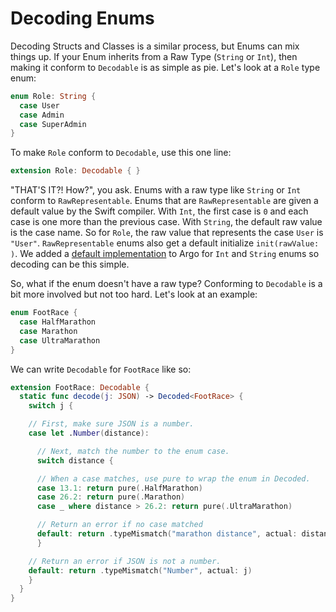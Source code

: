 # Decoding Enums

Decoding Structs and Classes is a similar process, but Enums can mix things up.
If your Enum inherits from a Raw Type (`String` or `Int`), then making it
conform to `Decodable` is as simple as pie. Let's look at a `Role` type enum:

```swift
enum Role: String {
  case User 
  case Admin
  case SuperAdmin
}
```

To make `Role` conform to `Decodable`, use this one line:

```swift
extension Role: Decodable { }
```

"THAT'S IT?! How?", you ask. Enums with a raw type like `String` or `Int`
conform to `RawRepresentable`. Enums that are `RawRepresentable` are given a
default value by the Swift compiler. With `Int`, the first case is `0` and each
case is one more than the previous case. With `String`, the default raw value
is the case name. So for `Role`, the raw value that represents the case `User`
is `"User"`. `RawRepresentable` enums also get a default initialize
`init(rawValue: )`. We added a [default implementation] to Argo for `Int` and
`String` enums so decoding can be this simple.

[default implementation]: ../Argo/Extensions/RawRepresentable.swift

So, what if the enum doesn't have a raw type? Conforming to `Decodable` is a
bit more involved but not too hard. Let's look at an example:

```swift
enum FootRace {
  case HalfMarathon
  case Marathon
  case UltraMarathon
}
```

We can write `Decodable` for `FootRace` like so:

```swift
extension FootRace: Decodable {
  static func decode(j: JSON) -> Decoded<FootRace> {
    switch j {

    // First, make sure JSON is a number.
    case let .Number(distance):

      // Next, match the number to the enum case.
      switch distance {

      // When a case matches, use pure to wrap the enum in Decoded.
      case 13.1: return pure(.HalfMarathon)
      case 26.2: return pure(.Marathon)
      case _ where distance > 26.2: return pure(.UltraMarathon)

      // Return an error if no case matched
      default: return .typeMismatch("marathon distance", actual: distance)
      }

    // Return an error if JSON is not a number.
    default: return .typeMismatch("Number", actual: j)
    }
  }
}
```
